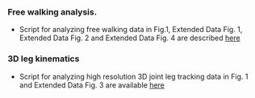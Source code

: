 ### Free walking analysis.
- Script for analyzing free walking data in Fig.1, Extended Data Fig. 1, Extended Data Fig. 2 and Extended Data Fig. 4 are described [here](https://github.com/bidaye-lab/Sapkal_et_al_2024/blob/main/Figure1/free-walking/scripts/freeWalkingAnalysis_fig1_paper.m)

### 3D leg kinematics
- Script for analyzing high resolution 3D joint leg tracking data in Fig. 1 and Extended Data Fig. 3 are available [here](https://github.com/bidaye-lab/Sapkal_et_al_2024/blob/main/Figure1/Kinematic_analysis.ipynb)

